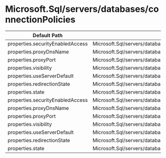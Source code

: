 # Microsoft.Sql/servers/databases/connectionPolicies

| Default Path | Alias |
|---|---|
| properties.securityEnabledAccess | Microsoft.Sql/servers/databases/connectionPolicies/securityEnabledAccess |
| properties.proxyDnsName | Microsoft.Sql/servers/databases/connectionPolicies/proxyDnsName |
| properties.proxyPort | Microsoft.Sql/servers/databases/connectionPolicies/proxyPort |
| properties.visibility | Microsoft.Sql/servers/databases/connectionPolicies/visibility |
| properties.useServerDefault | Microsoft.Sql/servers/databases/connectionPolicies/useServerDefault |
| properties.redirectionState | Microsoft.Sql/servers/databases/connectionPolicies/redirectionState |
| properties.state | Microsoft.Sql/servers/databases/connectionPolicies/state |
| properties.securityEnabledAccess | Microsoft.Sql/servers/databases/connectionPolicies/default.securityEnabledAccess |
| properties.proxyDnsName | Microsoft.Sql/servers/databases/connectionPolicies/default.proxyDnsName |
| properties.proxyPort | Microsoft.Sql/servers/databases/connectionPolicies/default.proxyPort |
| properties.visibility | Microsoft.Sql/servers/databases/connectionPolicies/default.visibility |
| properties.useServerDefault | Microsoft.Sql/servers/databases/connectionPolicies/default.useServerDefault |
| properties.redirectionState | Microsoft.Sql/servers/databases/connectionPolicies/default.redirectionState |
| properties.state | Microsoft.Sql/servers/databases/connectionPolicies/default.state |

